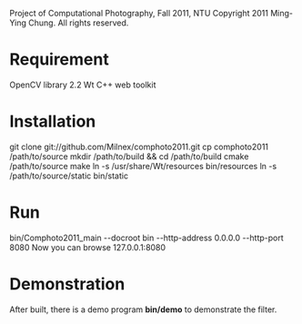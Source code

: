 Project of Computational Photography, Fall 2011, NTU
Copyright 2011 Ming-Ying Chung. All rights reserved.


Requirement
===========
OpenCV library 2.2
Wt C++ web toolkit


Installation
============
git clone git://github.com/Milnex/comphoto2011.git
cp comphoto2011 /path/to/source
mkdir /path/to/build && cd /path/to/build 
cmake /path/to/source
make
ln -s /usr/share/Wt/resources bin/resources
ln -s /path/to/source/static bin/static


Run
===
bin/Comphoto2011_main --docroot bin --http-address 0.0.0.0 --http-port 8080
Now you can browse 127.0.0.1:8080

Demonstration
=============
After built, there is a demo program **bin/demo** to demonstrate the filter.

